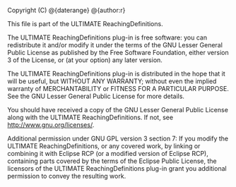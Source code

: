 Copyright (C) @{daterange} @{author:r}

This file is part of the ULTIMATE ReachingDefinitions.

The ULTIMATE ReachingDefinitions plug-in is free software: you can redistribute it and/or modify
it under the terms of the GNU Lesser General Public License as published
by the Free Software Foundation, either version 3 of the License, or
(at your option) any later version.

The ULTIMATE ReachingDefinitions plug-in is distributed in the hope that it will be useful,
but WITHOUT ANY WARRANTY; without even the implied warranty of
MERCHANTABILITY or FITNESS FOR A PARTICULAR PURPOSE. See the
GNU Lesser General Public License for more details.

You should have received a copy of the GNU Lesser General Public License
along with the ULTIMATE ReachingDefinitions. If not, see <http://www.gnu.org/licenses/>.

Additional permission under GNU GPL version 3 section 7:
If you modify the ULTIMATE ReachingDefinitions, or any covered work, by linking
or combining it with Eclipse RCP (or a modified version of Eclipse RCP), 
containing parts covered by the terms of the Eclipse Public License, the 
licensors of the ULTIMATE ReachingDefinitions plug-in grant you additional permission 
to convey the resulting work.
